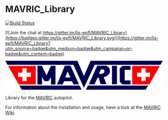 MAVRIC_Library
================


[![Build Status](https://travis-ci.org/lis-epfl/MAVRIC_Library.svg?branch=dev_cpp)](https://travis-ci.org/lis-epfl/MAVRIC_Library)

[![Join the chat at https://gitter.im/lis-epfl/MAVRIC_Library](https://badges.gitter.im/lis-epfl/MAVRIC_Library.svg)](https://gitter.im/lis-epfl/MAVRIC_Library?utm_source=badge&utm_medium=badge&utm_campaign=pr-badge&utm_content=badge)

![Logo](https://github.com/lis-epfl/MAVRIC/blob/master/Documentation/Logo/mavric.png)

Library for the [MAVRIC](https://github.com/lis-epfl/MAVRIC) autopilot.

For information about the installation and usage, have a look at the [MAVRIC Wiki](https://github.com/lis-epfl/MAVRIC/wiki).
